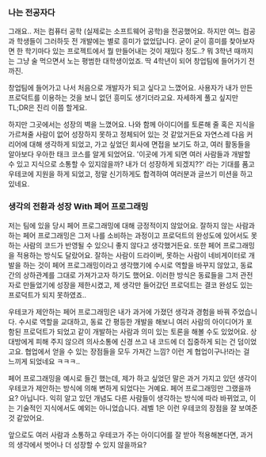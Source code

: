 ### 나는 전공자다

그래요.. 저는 컴퓨터 공학 (실제로는 소프트웨어 공학)을 전공했어요. 하지만 여느 컴공과 학생들이 그러하듯 전 개발에는 별로 흥미가 없었답니다. 굳이 굳이 흥미를 찾아보자면 한 학기마다 있는 프로젝트에서 뭘 만들어내는 것이 재밌다 정도..? 뭐 3학년 때까지는 그냥 술 먹으면서 노는 평범한 대학생이었죠. 딱 4학년이 되어 창업팀에 들어가기 전까진.

창업팀에 들어가고 나서 처음으로 개발자가 되고 싶다고 느꼈어요. 사용자가 내가 만든 프로덕트를 이용하는 것을 보니 없던 흥미도 생기더라고요. 자세하게 풀고 싶지만 TL;DR은 진리 이쯤 할게요.

하지만 그곳에서는 성장의 벽을 느꼈어요. 나와 함께 아이디어를 토론해 줄 혹은 지식을 가르쳐줄 사람이 없어 성장하지 못하고 정체되어 있는 것 같았거든요 자연스레 다음 커리어에 대해 생각하게 되었고, 가고 싶었던 회사에 면접을 보기도 하고, 여러 활동들을 알아보다 우아한 태크 코스를 알게 되었어요. '이곳에 가게 되면 여러 사람들과 개발할 수 있고 지식으로 소통할 수 있지않을까? 내가 더 성장하게 되겠지??' 라는 기대를 품고 우테코에 지원을 하게 되었고, 정말 신기하게도 합격하여 여러분과 글쓰기 미션을 하고 있네요.

### 생각의 전환과 성장 With 페어 프로그래밍

저는 팀에 있을 당시 페어 프로그래밍에 대해 긍정적이지 않았어요. 잘하지 않는 사람과 하는 페어 프로그래밍은 그저 나를 소비하는 과정이고 프로덕트의 완성도에 있어서도 못하는 사람의 코드가 반영될 수 있으니 좋지 않다고 생각했거든요. 또한 페어 프로그래밍을 적용하는 방식도 달랐어요. 잘하는 사람이 드라이버, 못하는 사람이 네비게이터로 개발을 하는 것이 페어 프로그래밍이라고 생각했기에 수시로 역할을 바꾸지 않았고, 동료 간의 상하관계를 그대로 가져가고자 하기도 했어요. 이러한 방식은 동료들을 그저 관전자로 만들었기에 성장을 제한시켰고, 제 생각만 들어갔던 프로덕트는 결코 완성도 있는 프로덕트가 되지 못하였죠..

우테코가 제안하는 페어 프로그래밍은 내가 과거에 가졌던 생각과 경험을 바꿔 주었습니다. 수시로 역할을 교대하고, 동료 간 평등한 개발을 해보니 여러 사람의 아이디어가 포함된 프로덕트가 되었고 같이 개발하는 사람과 의미 있는 토론을 해볼 수도 있었어요. 상대방에게 피해 주지 않으려 의사소통에 신경 쓰고 내 코드에 더 집중하게 되는 건 덤이었고요. 협업에서 얻을 수 있는 장점들을 모두 가져간 느낌? 이런 게 협업이구나!라는 걸 느끼게 되었네요 ㅋㅋㅋ..

페어 프로그래밍을 예시로 들긴 했는데, 제가 하고 싶었던 말은 과거 가지고 있던 생각이 우테코가 제안하는 방식에 의해 변하게 되었다는 거예요. 페어 프로그래밍만 그랬을까요? 아닙니다. 익히 알고 있던 개념도 다른 사람들이 생각하는 방식에 따라 바뀌었고, 이는 기술적인 지식에서도 예외는 아니었습니다. 레벨 1은 이런 우테코의 장점을 잘 보여준 것 같았어요.

앞으로도 여러 사람과 소통하고 우테코가 주는 아이디어를 잘 받아 적용해본다면, 과거의 생각에서 벗어나 더 성장할 수 있지 않을까요?
